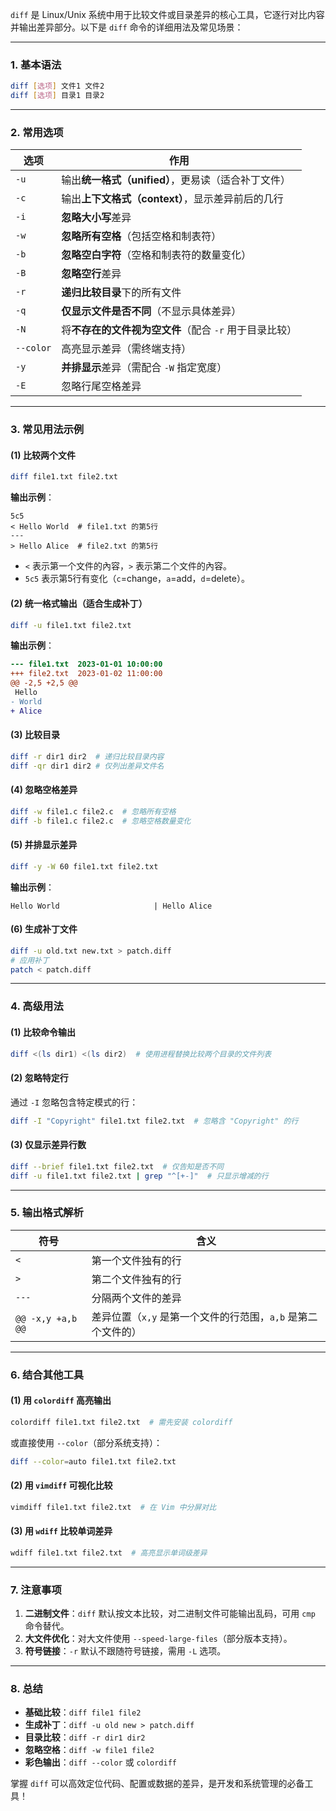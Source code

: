 `diff` 是 Linux/Unix 系统中用于比较文件或目录差异的核心工具，它逐行对比内容并输出差异部分。以下是 `diff` 命令的详细用法及常见场景：

---

### **1. 基本语法**
```bash
diff [选项] 文件1 文件2
diff [选项] 目录1 目录2
```

---

### **2. 常用选项**
| 选项          | 作用                                                                 |
|---------------|----------------------------------------------------------------------|
| `-u`          | 输出**统一格式（unified）**，更易读（适合补丁文件）                  |
| `-c`          | 输出**上下文格式（context）**，显示差异前后的几行                    |
| `-i`          | **忽略大小写**差异                                                   |
| `-w`          | **忽略所有空格**（包括空格和制表符）                                 |
| `-b`          | **忽略空白字符**（空格和制表符的数量变化）                           |
| `-B`          | **忽略空行**差异                                                     |
| `-r`          | **递归比较目录**下的所有文件                                         |
| `-q`          | **仅显示文件是否不同**（不显示具体差异）                             |
| `-N`          | 将**不存在的文件视为空文件**（配合 `-r` 用于目录比较）               |
| `--color`     | 高亮显示差异（需终端支持）                                           |
| `-y`          | **并排显示**差异（需配合 `-W` 指定宽度）                             |
| `-E`          | 忽略行尾空格差异                                                     |

---

### **3. 常见用法示例**
#### **(1) 比较两个文件**
```bash
diff file1.txt file2.txt
```
**输出示例**：
```
5c5
< Hello World  # file1.txt 的第5行
---
> Hello Alice  # file2.txt 的第5行
```
- `<` 表示第一个文件的內容，`>` 表示第二个文件的內容。
- `5c5` 表示第5行有变化（`c`=change，`a`=add，`d`=delete）。

#### **(2) 统一格式输出（适合生成补丁）**
```bash
diff -u file1.txt file2.txt
```
**输出示例**：
```diff
--- file1.txt  2023-01-01 10:00:00
+++ file2.txt  2023-01-02 11:00:00
@@ -2,5 +2,5 @@
 Hello
- World
+ Alice
```

#### **(3) 比较目录**
```bash
diff -r dir1 dir2  # 递归比较目录内容
diff -qr dir1 dir2 # 仅列出差异文件名
```

#### **(4) 忽略空格差异**
```bash
diff -w file1.c file2.c  # 忽略所有空格
diff -b file1.c file2.c  # 忽略空格数量变化
```

#### **(5) 并排显示差异**
```bash
diff -y -W 60 file1.txt file2.txt
```
**输出示例**：
```
Hello World                     | Hello Alice
```

#### **(6) 生成补丁文件**
```bash
diff -u old.txt new.txt > patch.diff
# 应用补丁
patch < patch.diff
```

---

### **4. 高级用法**
#### **(1) 比较命令输出**
```bash
diff <(ls dir1) <(ls dir2)  # 使用进程替换比较两个目录的文件列表
```

#### **(2) 忽略特定行**
通过 `-I` 忽略包含特定模式的行：
```bash
diff -I "Copyright" file1.txt file2.txt  # 忽略含 "Copyright" 的行
```

#### **(3) 仅显示差异行数**
```bash
diff --brief file1.txt file2.txt  # 仅告知是否不同
diff -u file1.txt file2.txt | grep "^[+-]"  # 只显示增减的行
```

---

### **5. 输出格式解析**
| 符号       | 含义                          |
|------------|-------------------------------|
| `<`        | 第一个文件独有的行            |
| `>`        | 第二个文件独有的行            |
| `---`      | 分隔两个文件的差异            |
| `@@ -x,y +a,b @@` | 差异位置（`x,y` 是第一个文件的行范围，`a,b` 是第二个文件的） |

---

### **6. 结合其他工具**
#### **(1) 用 `colordiff` 高亮输出**
```bash
colordiff file1.txt file2.txt  # 需先安装 colordiff
```
或直接使用 `--color`（部分系统支持）：
```bash
diff --color=auto file1.txt file2.txt
```

#### **(2) 用 `vimdiff` 可视化比较**
```bash
vimdiff file1.txt file2.txt  # 在 Vim 中分屏对比
```

#### **(3) 用 `wdiff` 比较单词差异**
```bash
wdiff file1.txt file2.txt  # 高亮显示单词级差异
```

---

### **7. 注意事项**
1. **二进制文件**：`diff` 默认按文本比较，对二进制文件可能输出乱码，可用 `cmp` 命令替代。
2. **大文件优化**：对大文件使用 `--speed-large-files`（部分版本支持）。
3. **符号链接**：`-r` 默认不跟随符号链接，需用 `-L` 选项。

---

### **8. 总结**
- **基础比较**：`diff file1 file2`
- **生成补丁**：`diff -u old new > patch.diff`
- **目录比较**：`diff -r dir1 dir2`
- **忽略空格**：`diff -w file1 file2`
- **彩色输出**：`diff --color` 或 `colordiff`

掌握 `diff` 可以高效定位代码、配置或数据的差异，是开发和系统管理的必备工具！